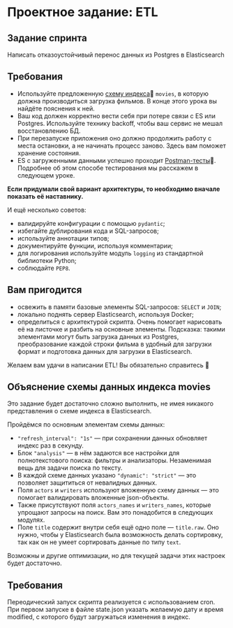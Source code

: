 # Проектное задание: ETL

## Задание спринта

Написать отказоустойчивый перенос данных из Postgres в Elasticsearch

## Требования

- Используйте предложенную [cхему индекса](https://code.s3.yandex.net/middle-python/learning-materials/es_schema.txt)💾  `movies`, в которую должна производиться загрузка фильмов. В конце этого урока вы найдёте пояснения к ней.
- Ваш код должен корректно вести себя при потере связи с ES или Postgres. Используйте технику backoff, чтобы ваш сервис не мешал восстановлению БД.
- При перезапуске приложения оно должно продолжить работу с места остановки, а не начинать процесс заново. Здесь вам поможет хранение состояния.
- ES с загруженными данными успешно проходит [Postman-тесты](https://code.s3.yandex.net/middle-python/learning-materials/ETLTests-2.json)💾. Подробнее об этом способе тестирования мы расскажем в следующем уроке.

**Если придумали свой вариант архитектуры, то необходимо вначале показать её наставнику.**

И ещё несколько советов:

- валидируйте конфигурации с помощью `pydantic`;
- избегайте дублирования кода и SQL-запросов;
- используйте аннотации типов;
- документируйте функции, используя комментарии;
- для логирования используйте модуль `logging` из стандартной библиотеки Python;
- соблюдайте `PEP8`.

## Вам пригодится

- освежить в памяти базовые элементы SQL-запросов: `SELECT` и `JOIN`;
- локально поднять сервер Elasticsearch, используя Docker;
- определиться с архитектурой скрипта. Очень помогает нарисовать её на листочке и разбить на основные элементы. Подсказка: такими элементами могут быть загрузка данных из Postgres, преобразование каждой строки фильма в удобный для загрузки формат и подготовка данных для загрузки в Elasticsearch.

Желаем вам удачи в написании ETL! Вы обязательно справитесь 💪 

## Объяснение схемы данных индекса movies

Это задание будет достаточно сложно выполнить, не имея никакого представления о схеме индекса в Elasticsearch.

Пройдёмся по основным элементам схемы данных:

- `"refresh_interval": "1s"` — при сохранении данных обновляет индекс раз в секунду.
- Блок `"analysis"` — в нём задаются все настройки для полнотекстового поиска: фильтры и анализаторы. Незаменимая вещь для задачи поиска по тексту.
- В каждой схеме данных указано `"dynamic": "strict"` — это позволяет защититься от невалидных данных.
- Поля `actors` и `writers` используют вложенную схему данных — это помогает валидировать вложенные json-объекты.
- Также присутствуют поля `actors_names` и `writers_names`, которые упрощают запросы на поиск. Вам это понадобится в следующих модулях.
- Поле `title` содержит внутри себя ещё одно поле — `title.raw`. Оно нужно, чтобы у Elasticsearch была возможность делать сортировку, так как он не умеет сортировать данные по типу `text`.

Возможны и другие оптимизации, но для текущей задачи этих настроек будет достаточно.


## Требования
Переодический запуск скрипта реализуется с использованием cron.
При первом запуске в файле state.json указать желаемую дату и время modified,
с которого будут загружаться изменения в индекс.